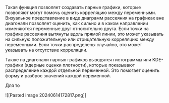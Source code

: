 Такая функция позволяет создавать парные графики, которые позволяют могут помочь оценить корреляцию между переменными. Визуальное представление в виде диаграмм рассеяния на графиках вне диагонали позволяет оценить, как сильно и в каком направлении изменяются переменные друг относительно друга. Если точки на графике рассеяния вытянуты вдоль прямой линии, это может указывать на сильную положительную или отрицательную корреляцию между переменными. Если точки распределены случайно, это может указывать на отсутствие корреляции.

Также на диагонали парных графиков выводятся гистограммы или KDE-графики (ядерные оценки плотности), которые показывают распределение каждой отдельной переменной. Это помогает оценить форму и разброс значений каждой переменной.


Для то



![[Pasted image 20240614172817.png]]

